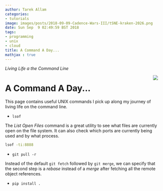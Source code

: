 ```yaml
---
author: Tarek Allam
categories:
- tutorials
image: images/posts/2018-09-09-Cadence-Wars-III/tSNE-kraken-2026.png
date: Sun Sep  9 02:49:59 BST 2018
tags:
- programming
- unix
- cloud
title: A Command A Day...
mathjax : true
---
```


*Living Life a the Command Line*

<!--more-->

<img src="/images/posts/2018-08-07-Cadence-Wars-II/thecall.png" style="float: right;margin: 0px 0px 15px 20px;">

# A Command A Day...

This page contains useful UNIX commands I pick up along my journey of living
life on the command line.

- `lsof`

The _List Open Files_ command is a great utility to see what files are currently
open on the file system. It can also check which ports are currently being used
and by what process.

```bash
lsof -ti:8888
```

- `git pull -r`

Instead of the default `git fetch` followed by `git merge`, we can specify that
the second step is a _rebase_ instead of a _merge_ after fetching all the remote
object references.

- `pip install .`
